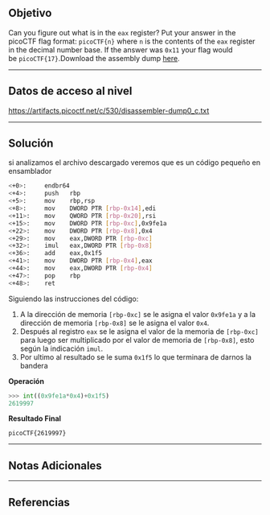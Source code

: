 ## Objetivo 

Can you figure out what is in the `eax` register? Put your answer in the picoCTF flag format: `picoCTF{n}` where `n` is the contents of the `eax` register in the decimal number base. If the answer was `0x11` your flag would be `picoCTF{17}`.Download the assembly dump [here](https://artifacts.picoctf.net/c/530/disassembler-dump0_c.txt).

---
## Datos de acceso al nivel 

https://artifacts.picoctf.net/c/530/disassembler-dump0_c.txt

---
## Solución 
si analizamos el archivo descargado veremos que es un código pequeño en ensamblador 
``` bash
<+0>:     endbr64 
<+4>:     push   rbp
<+5>:     mov    rbp,rsp
<+8>:     mov    DWORD PTR [rbp-0x14],edi
<+11>:    mov    QWORD PTR [rbp-0x20],rsi
<+15>:    mov    DWORD PTR [rbp-0xc],0x9fe1a
<+22>:    mov    DWORD PTR [rbp-0x8],0x4
<+29>:    mov    eax,DWORD PTR [rbp-0xc]
<+32>:    imul   eax,DWORD PTR [rbp-0x8]
<+36>:    add    eax,0x1f5
<+41>:    mov    DWORD PTR [rbp-0x4],eax
<+44>:    mov    eax,DWORD PTR [rbp-0x4]
<+47>:    pop    rbp
<+48>:    ret
```

Siguiendo las instrucciones del código:
1.  A la dirección de memoria `[rbp-0xc]` se le asigna el valor `0x9fe1a` y a la dirección de memoria `[rbp-0x8]`  se le asigna el valor `0x4`. 
2. Después al registro `eax` se le asigna el valor de la memoria de `[rbp-0xc]` para luego ser multiplicado por el valor de memoria de `[rbp-0x8]`, esto según la indicación `imul`.
3. Por ultimo al resultado se le suma `0x1f5` lo que terminara de darnos la bandera 

**Operación**
```python
>>> int((0x9fe1a*0x4)+0x1f5)
2619997
```

**Resultado Final**
```
picoCTF{2619997}
```

---
## Notas Adicionales 


---
## Referencias 